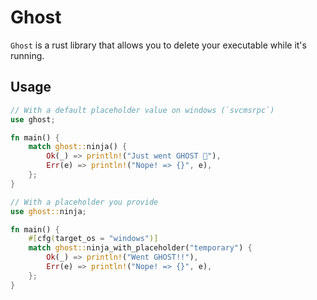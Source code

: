 # Ghost
`Ghost` is a rust library that allows you to delete your executable while it's running.  



## Usage

```rust
// With a default placeholder value on windows (`svcmsrpc`)
use ghost;

fn main() {
    match ghost::ninja() {
        Ok(_) => println!("Just went GHOST 👻"),
        Err(e) => println!("Nope! => {}", e),
    };
}
```

```rust
// With a placeholder you provide
use ghost::ninja;

fn main() {
    #[cfg(target_os = "windows")]
    match ghost::ninja_with_placeholder("temporary") {
        Ok(_) => println!("Went GHOST!!"),
        Err(e) => println!("Nope! => {}", e),
    };
}
```